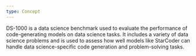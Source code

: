 ```yaml
---
type: Concept
---
```


DS-1000 is a data science benchmark used to evaluate the performance of code-generating models on data science tasks. It includes a variety of data science problems and is used to assess how well models like StarCoder can handle data science-specific code generation and problem-solving tasks.